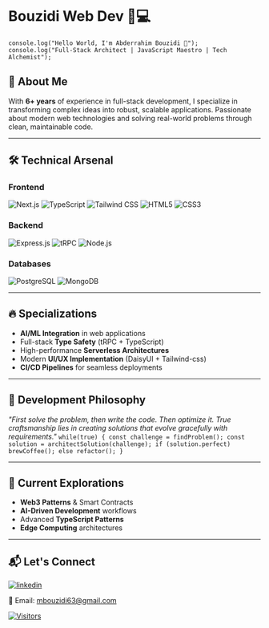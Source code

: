 # Bouzidi Web Dev 👨💻

`console.log("Hello World, I'm Abderrahim Bouzidi 👋");`  
`console.log("Full-Stack Architect | JavaScript Maestro | Tech Alchemist");`

## 🚀 About Me

With **6+ years** of experience in full-stack development, I specialize in transforming complex ideas into robust, scalable applications. Passionate about modern web technologies and solving real-world problems through clean, maintainable code.

---

## 🛠 Technical Arsenal

### **Frontend**

![Next.js](https://img.shields.io/badge/-Next.js-000000?style=for-the-badge&logoColor=white&logo=next.js) ![TypeScript](https://img.shields.io/badge/-TypeScript-3178C6?style=for-the-badge&logoColor=white&logo=typescript) ![Tailwind CSS](https://img.shields.io/badge/-Tailwind_CSS-38B2AC?style=for-the-badge&logoColor=white&logo=tailwind-css) ![HTML5](https://img.shields.io/badge/-HTML5-E34F26?style=for-the-badge&logoColor=white&logo=html5) ![CSS3](https://img.shields.io/badge/-CSS3-1572B6?style=for-the-badge&logoColor=white&logo=css3)

### **Backend**

![Express.js](https://img.shields.io/badge/-Express.js-000000?style=for-the-badge&logoColor=white&logo=express) ![tRPC](https://img.shields.io/badge/-tRPC-2596BE?style=for-the-badge&logoColor=white&logo=trpc) ![Node.js](https://img.shields.io/badge/-Node.js-339933?style=for-the-badge&logoColor=white&logo=node.js)

### **Databases**

![PostgreSQL](https://img.shields.io/badge/-PostgreSQL-336791?style=for-the-badge&logoColor=white&logo=postgresql) ![MongoDB](https://img.shields.io/badge/-MongoDB-47A248?style=for-the-badge&logoColor=white&logo=mongodb)

---

## 🔥 Specializations

-   **AI/ML Integration** in web applications
-   Full-stack **Type Safety** (tRPC + TypeScript)
-   High-performance **Serverless Architectures**
-   Modern **UI/UX Implementation** (DaisyUI + Tailwind-css)
-   **CI/CD Pipelines** for seamless deployments

---

## 🧠 Development Philosophy

_"First solve the problem, then write the code. Then optimize it. True craftsmanship lies in creating solutions that evolve gracefully with requirements."_
`while(true) {
  const challenge = findProblem();
  const solution = architectSolution(challenge);
  if (solution.perfect) brewCoffee();
  else refactor();
}`

---

## 🌱 Current Explorations

-   **Web3 Patterns** & Smart Contracts
-   **AI-Driven Development** workflows
-   Advanced **TypeScript Patterns**
-   **Edge Computing** architectures

---

## 📬 Let's Connect

[![linkedin](<https://img.shields.io/badge/LinkedIn%20(abderrahim%20(moum)%20bouzidi)-3178C6?style=for-the-badge>)](https://www.linkedin.com/in/abderrahim-bouzidi-310724195 "Abderrahim Bouzidi")

📧 Email: <a href="mailto:mbouzidi63@gmail.com">mbouzidi63@gmail.com</a>

[![Visitors](https://api.visitorbadge.io/api/visitors?path=moumbou%2Fportfolio&label=Profile%20Views&countColor=%23263759)](https://visitorbadge.io/status?path=moumbou%2Fportfolio)
